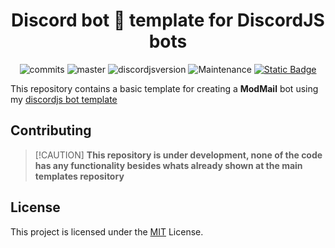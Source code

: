 <div style="text-align:center" align="center">

# Discord bot 🤖 template for DiscordJS bots

![commits](https://badgen.net/github/commits/miguelmikkey/modmail-bot-template/)
![master](https://img.shields.io/github/last-commit/miguelmikkey/modmail-bot-template/main)
![discordjsversion](https://img.shields.io/badge/discord.js-^14.18.0-5865f2)
![Maintenance](https://img.shields.io/maintenance/yes/2025)
<a href="https://discordjs.guide/" target="_blank">![Static Badge](https://img.shields.io/badge/DiscordJS-guide-379C6F)</a>

</div>

This repository contains a basic template for creating a **ModMail** bot using my <a href="https://github.com/miguelmikkey/discordjs-bot-template">discordjs bot template</a>

## Contributing

> [!CAUTION] **This repository is under development, none of the code has any functionality besides whats already shown at the main templates repository**

## License

This project is licensed under the [MIT](https://github.com/miguelmikkey/discord-bot-template/blob/main/LICENSE) License.
